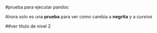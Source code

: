 #prueba para ejecutar pandoc

Ahora solo es una **prueba** para ver como cambia a **negrita** y a *cursiva*

##ver título de nivel 2